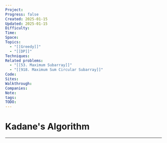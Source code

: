 ```yaml
---
Project: 
Progress: false
Created: 2025-01-15
Updated: 2025-01-15
Difficulty: 
Time: 
Space: 
Topics:
  - "[[Greedy]]"
  - "[[DP]]"
Techniques: 
Related problems:
  - "[[53. Maximum Subarray]]"
  - "[[918. Maximum Sum Circular Subarray]]"
Code: 
Sites: 
Walkthrough: 
Companies: 
Note: 
tags: 
TODO: 
---
```

# Kadane's Algorithm
---
